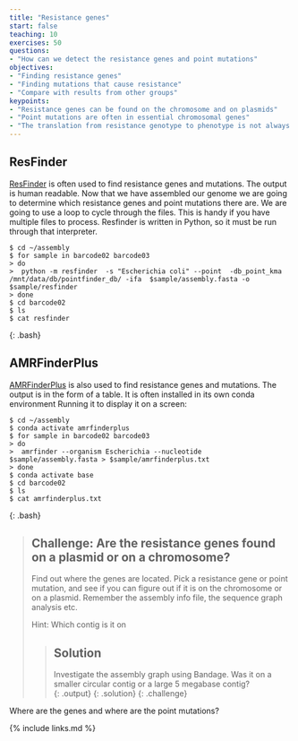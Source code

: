 ```yaml
---
title: "Resistance genes"
start: false
teaching: 10
exercises: 50
questions:
- "How can we detect the resistance genes and point mutations"
objectives:
- "Finding resistance genes"
- "Finding mutations that cause resistance"
- "Compare with results from other groups"
keypoints:
- "Resistance genes can be found on the chromosome and on plasmids"
- "Point mutations are often in essential chromosomal genes"
- "The translation from resistance genotype to phenotype is not always easy"
---
```


## ResFinder

[ResFinder](https://bitbucket.org/genomicepidemiology/resfinder/src/master/) is often used to find resistance genes and mutations. The output is human readable. Now that we have assembled our genome we are going to determine which resistance genes and point mutations there are. We are going to use a loop to cycle through the files. This is handy if you have multiple files to process. Resfinder is written in Python, so it must be run through that interpreter.

~~~
$ cd ~/assembly
$ for sample in barcode02 barcode03
> do
>  python -m resfinder  -s "Escherichia coli" --point  -db_point_kma /mnt/data/db/pointfinder_db/ -ifa  $sample/assembly.fasta -o $sample/resfinder
> done
$ cd barcode02
$ ls
$ cat resfinder
~~~
{: .bash}

## AMRFinderPlus

[AMRFinderPlus](https://github.com/ncbi/amr) is also used to find resistance genes and mutations. The output is in the form of a table. It is often installed in its own conda environment
Running it to display it on a screen:
~~~
$ cd ~/assembly
$ conda activate amrfinderplus
$ for sample in barcode02 barcode03
> do
>  amrfinder --organism Escherichia --nucleotide $sample/assembly.fasta > $sample/amrfinderplus.txt
> done
$ conda activate base
$ cd barcode02
$ ls
$ cat amrfinderplus.txt
~~~
{: .bash}


> ## Challenge: Are the resistance genes found on a plasmid or on a chromosome?
>
> Find out where the genes are located. Pick a resistance gene or point mutation, and see if you can figure out if it is on the chromosome or on a plasmid. Remember the assembly info file, the sequence graph analysis etc. 
> 
>
> Hint:
> Which contig is it on
> 
> 
> > ## Solution
> >
> > Investigate the assembly graph using Bandage. Was it on a smaller circular contig or a large 5 megabase contig?  
> > {: .output}
> {: .solution}
{: .challenge}

Where are the genes and where are the point mutations? 


{% include links.md %}
